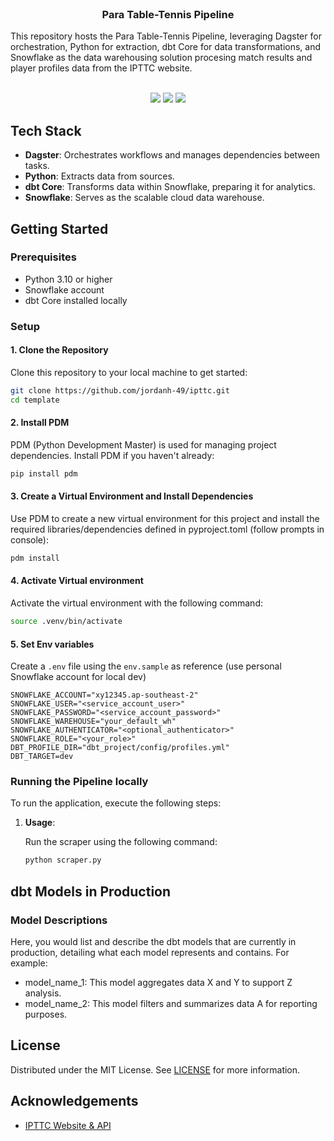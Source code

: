 <br/>
<p align="center">
  <h3 align="center">Para Table-Tennis Pipeline</h3>

  <p align="left">
    This repository hosts the Para Table-Tennis Pipeline, leveraging Dagster for orchestration, Python for extraction, dbt Core for data transformations, and Snowflake as the data warehousing solution procesing match results and player profiles data from the IPTTC website.
    <br/>
    <br/>
  </p>
</p>

<p align="center">
  <img src="https://img.shields.io/github/downloads/jordanh-49/ipttc/total">
  <img src="https://img.shields.io/github/stars/jordanh-49/ipttc?style=social">
  <img src="https://img.shields.io/github/license/jordanh-49/ipttc">
</p>

## Tech Stack
- **Dagster**: Orchestrates workflows and manages dependencies between tasks.
- **Python**: Extracts data from sources.
- **dbt Core**: Transforms data within Snowflake, preparing it for analytics.
- **Snowflake**: Serves as the scalable cloud data warehouse.

## Getting Started

### Prerequisites
- Python 3.10 or higher
- Snowflake account
- dbt Core installed locally

### Setup

#### 1. Clone the Repository

Clone this repository to your local machine to get started:

```bash
git clone https://github.com/jordanh-49/ipttc.git
cd template
```

#### 2. Install PDM
PDM (Python Development Master) is used for managing project dependencies.
Install PDM if you haven't already:

```bash
pip install pdm
```

#### 3. Create a Virtual Environment and Install Dependencies
Use PDM to create a new virtual environment for this project and install the required libraries/dependencies defined in pyproject.toml (follow prompts in console):
```bash
pdm install
```

#### 4. Activate Virtual environment
Activate the virtual environment with the following command:
```bash
source .venv/bin/activate
```

#### 5. Set Env variables
Create a `.env` file using the `env.sample` as reference (use personal Snowflake account for local dev)
```
SNOWFLAKE_ACCOUNT="xy12345.ap-southeast-2"
SNOWFLAKE_USER="<service_account_user>"
SNOWFLAKE_PASSWORD="<service_account_password>"
SNOWFLAKE_WAREHOUSE="your_default_wh"
SNOWFLAKE_AUTHENTICATOR="<optional_authenticator>"
SNOWFLAKE_ROLE="<your_role>"
DBT_PROFILE_DIR="dbt_project/config/profiles.yml"
DBT_TARGET=dev
```

### Running the Pipeline locally

To run the application, execute the following steps:

1. **Usage**:
   
   Run the scraper using the following command:

   ```bash
   python scraper.py
   ```

## dbt Models in Production

### Model Descriptions

Here, you would list and describe the dbt models that are currently in production, detailing what each model represents and contains. For example:

- model_name_1: This model aggregates data X and Y to support Z analysis.
- model_name_2: This model filters and summarizes data A for reporting purposes.

## License

Distributed under the MIT License. See [LICENSE](https://github.com/jordanh-49/portfolio/blob/main/LICENSE.md) for more information.

## Acknowledgements

* [IPTTC Website & API]([https://www.ipttc.org/])
